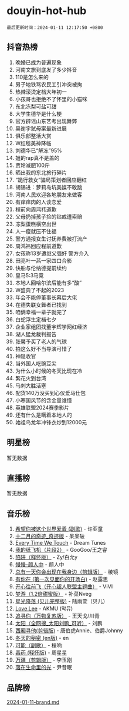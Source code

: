 # douyin-hot-hub

`最后更新时间：2024-01-11 12:17:50 +0800`

## 抖音热榜

1. 晚婚已成为普遍现象
1. 河南文旅到底发了多少抖音
1. 110是怎么来的
1. 男子地铁骂农民工引冲突被拘
1. 热辣滚烫定档大年初一
1. 小孩哥也拒绝不了怀里的小猫咪
1. 东北冻梨可盐可甜
1. 大学生德华是什么梗
1. 官方辟谣山东艺考出现舞弊
1. 吴谢宇弑母案最新进展
1. 俱乐部整活大赏
1. W红毯美神降临
1. 刘德华已“解冻”95%
1. 姐的rap真不是盖的
1. 贾玲减肥100斤
1. 晒出我的东北旅行碎片
1. “跪行救女”骗局策划者回应翻红
1. 胡锡进：萝莉岛坑美媒不敢跳
1. 河南人民欢迎各地朋友来做客
1. 有痒痒肉的人谈恋爱
1. 程前向周鸿祎道歉
1. 父母扔掉孩子捡的钻戒遭索赔
1. 冻梨蛋糕横空出世
1. 人一瘦就压不住福
1. 警方通报女生讨抚养费被打流产
1. 周鸿祎回应程前道歉
1. 女孩称13岁遭继父强奸 警方介入
1. 田亮叶一茜一家四口合影
1. 快船与伦纳德提前续约
1. 皇马5:3马竞
1. 本地人回哈尔滨后能有多“酸”
1. W盛典了不起的2023
1. 年会不能停董事长幕后大佬
1. 在德失联女舞者已找到
1. 咱俩幸福一辈子就完了
1. 白蛇浮生定档七夕
1. 企业家组团找董宇辉学网红经济
1. 湖人猛龙裁判报告
1. 张馨予买了老人的气球
1. 拍这么好不当导演可惜了
1. 神隐收官
1. 当外国人吃豌豆尖
1. 为什么小时候的冬天比现在冷
1. 繁花火到台湾
1. 马刺大胜活塞
1. 配货140万没买到心仪爱马仕包
1. 小寒国风节的含金量谁懂
1. 英雄联盟2024赛季影片
1. 还有什么是瞒着本地人的
1. 始祖鸟龙年冲锋衣炒到12000元

## 明星榜

暂无数据

## 直播榜

暂无数据

## 音乐榜

1. [希望你被这个世界爱着 (副歌)](https://sf86-cdn-tos.douyinstatic.com/obj/tos-cn-ve-2774/oUHCmWQfZlE3QQBKBeD8rCFLpJzPgCpImhsxMt) - 许亚童
1. [十二月的奇迹_奇迹版](https://sf6-cdn-tos.douyinstatic.com/obj/tos-cn-ve-2774/oMslvA9FBzGMGHnyUuoiiUjtIAXfMz6tzwByW8) - 呆呆破
1. [Every Time We Touch](https://sf6-cdn-tos.douyinstatic.com/obj/tos-cn-ve-2774/ogN6lUKQeBBfEVhIOMikG1CcJjugxk1tztZyhP) - Dream Tunes
1. [我的纸飞机（片段2）](https://sf3-cdn-tos.douyinstatic.com/obj/tos-cn-ve-2774/oM2ZrKcg2CD5AeRB2gkeXOFB1IxAGJdZPazYHf) - GooGoo/王之睿
1. [陷阱（释怀版）](https://sf6-cdn-tos.douyinstatic.com/obj/tos-cn-ve-2774/oE8C21LeZrzKLDFfQYgMzx4GAIHageG5IzayY7) - Zy/白允y
1. [慢慢-颜人中](https://sf86-cdn-tos.douyinstatic.com/obj/tos-cn-ve-2774/ocjHNfBXdBxQNC8ZGAeoLMFTUgtBg8bkExunDC) - 颜人中
1. [总有一天你会出现在我身边（剪辑版）](https://sf3-cdn-tos.douyinstatic.com/obj/tos-cn-ve-2774/oMLsHwhWW7CYoAhoWB9EXUQIzNBsfAJxpAoxCU) - 棱镜
1. [有你在 (第一次见面你的开场白)](https://sf86-cdn-tos.douyinstatic.com/obj/tos-cn-ve-2774/oAthrQ3ClJBfI57uBoFEgNDYtNCZ0TSYQQfxQ0) - 赵露思
1. [开心往前飞（开心超人联盟主题曲）](https://sf86-cdn-tos.douyinstatic.com/obj/tos-cn-ve-2774/9d8fb7c82cf1421fb93a9fe925275e0a) - VIVI
1. [梦游（1.2倍甜蜜版）](https://sf86-cdn-tos.douyinstatic.com/obj/tos-cn-ve-2774/o4gyAUm8hwufoEABmwVIiQtHsFuGzAEEWtNMzo) - 补菜Nveg
1. [星光降落 (贝儿完整版)](https://sf86-cdn-tos.douyinstatic.com/obj/tos-cn-ve-2774/okwB9hAwyAtsFFkFBzAX1hOOfQuIoMNs0W2Mwr) - 陆雨萱（贝儿）
1. [Love Lee](https://sf86-cdn-tos.douyinstatic.com/obj/tos-cn-ve-2774/o05GbkJGbCBTdDnMtB0fwOYgkeZp23vrWQDQBS) - AKMU (악뮤)
1. [追寻你（万物复苏版）](https://sf86-cdn-tos.douyinstatic.com/obj/tos-cn-ve-2774/oYeAZJsbjIDit9APmBg8u6uDUQnHmoCf3gbo74) - 王天戈/川青
1. [太阳（全网搜_太阳刘鹏_可听）](https://sf86-cdn-tos.douyinstatic.com/obj/tos-cn-ve-2774/ogWbyIQnlBFImVbeDocRdCIYtBHlbJXgfZMvgz) - 刘鹏
1. [西厢寻他(剪辑版)](https://sf86-cdn-tos.douyinstatic.com/obj/tos-cn-ve-2774/oUsAVfAQKlRNxEv5qxvIB8o5qmIWUcXbzJKJhw) - 唐伯虎Annie、伯爵Johnny
1. [冬天的秘密 (en版)](https://sf86-cdn-tos.douyinstatic.com/obj/tos-cn-ve-2774/okIuMHDdzyf3FjGK4Lphe1vfHcQaPIHAg0Z4CR) - en
1. [可能（副歌）](https://sf6-cdn-tos.douyinstatic.com/obj/tos-cn-ve-2774/cde1731888894259b333569393c2fb51) - 程响
1. [毒药 (释怀版)](https://sf86-cdn-tos.douyinstatic.com/obj/tos-cn-ve-2774/oYILMEAzspdZBIzy4frJNB8ZHPHWAhiwowd4Ad) - 周星星
1. [万疆（剪辑版）](https://sf6-cdn-tos.douyinstatic.com/obj/tos-cn-ve-2774/ooG7oVgFlDTelKCjCsTTobQvbdtj1BBQXnfZd8) - 李玉刚
1. [落在生命里的光](https://sf86-cdn-tos.douyinstatic.com/obj/tos-cn-ve-2774/d9ffa8c090124ea58bb10df9b510c01d) - 尹昔眠

## 品牌榜

[2024-01-11-brand.md](2024-01-11-brand.md)
